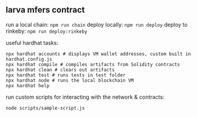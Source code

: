 ## larva mfers contract

run a local chain: `npm run chain`
deploy locally: `npm run deploy`
deploy to rinkeby: `npm run deploy:rinkeby`

useful hardhat tasks:

```shell
npx hardhat accounts # displays VM wallet addresses, custom built in hardhat.config.js
npx hardhat compile # compiles artifacts from Solidity contracts
npx hardhat clean # clears out artifacts
npx hardhat test # runs tests in test folder
npx hardhat node # runs the local blockchain VM
npx hardhat help
```

run custom scripts for interacting with the network & contracts:

```shell
node scripts/sample-script.js
```
